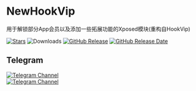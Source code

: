 # NewHookVip
用于解锁部分App会员以及添加一些拓展功能的Xposed模块(重构自HookVip)

[![Stars](https://img.shields.io/github/stars/Xposed-Modules-Repo/top.hookvip.pro?label=stars)](https://github.com/Xposed-Modules-Repo/top.hookvip.pro)
![Downloads](https://img.shields.io/github/downloads/Xposed-Modules-Repo/top.hookvip.pro/total)
[![GitHub Release](https://img.shields.io/github/v/release/Xposed-Modules-Repo/top.hookvip.pro)](https://github.com/Xposed-Modules-Repo/top.hookvip.pro/releases)
[![GitHub Release Date](https://img.shields.io/github/release-date/Xposed-Modules-Repo/top.hookvip.pro)](https://github.com/Xposed-Modules-Repo/top.hookvip.pro/releases)

## Telegram
<a href="https://t.me/HookVipCl"><img alt="Telegram Channel" src="https://img.shields.io/badge/频道-@HookVipCl-blue.svg?logo=telegram"></a>  
<a href="https://t.me/HookVipChat"><img alt="Telegram Channel" src="https://img.shields.io/badge/群组-@HookVipChat-blue.svg?logo=telegram"></a>  

